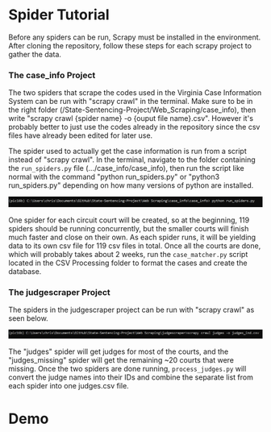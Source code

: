 # Spider Tutorial

Before any spiders can be run, Scrapy must be installed in the environment. After cloning the repository, follow these steps for each scrapy project to gather the data.

### The case_info Project

The two spiders that scrape the codes used in the Virginia Case Information System can be run with "scrapy crawl" in the terminal. Make sure to be in the right folder (/State-Sentencing-Project/Web_Scraping/case_info), then write "scrapy crawl {spider name} -o {ouput file name}.csv". However it's probably better to just use the codes already in the repository since the csv files have already been edited for later use.

The spider used to actually get the case information is run from a script instead of "scrapy crawl". In the terminal, navigate to the folder containing the `run_spiders.py` file (.../case_info/case_info), then run the script like normal with the command "python run_spiders.py" or "python3 run_spiders.py" depending on how many versions of python are installed. 

![run case spiders](images/run_spiders.png)

One spider for each circuit court will be created, so at the beginning, 119 spiders should be running concurrently, but the smaller courts will finish much faster and close on their own. As each spider runs, it will be yielding data to its own csv file for 119 csv files in total. Once all the courts are done, which will probably takes about 2 weeks, run the `case_matcher.py` script located in the CSV Processing folder to format the cases and create the database.

### The judgescraper Project

The spiders in the judgescraper project can be run with "scrapy crawl" as seen below. 

![run judge spiders](images/scrapy_crawl.png)

The "judges" spider will get judges for most of the courts, and the "judges_missing" spider will get the remaining ~20 courts that were missing. Once the two spiders are done running, `process_judges.py` will convert the judge names into their IDs and combine the separate list from each spider into one judges.csv file.

# Demo